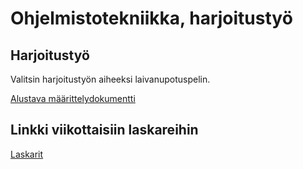 # Ohjelmistotekniikka, harjoitustyö

## Harjoitustyö

Valitsin harjoitustyön aiheeksi laivanupotuspelin.

[Alustava määrittelydokumentti](https://github.com/BlueShiftButterfly/Ohjelmistotekniikka/tree/main/dokumentaatio/vaatimusmaarittely)

## Linkki viikottaisiin laskareihin

[Laskarit](https://github.com/BlueShiftButterfly/Ohjelmistotekniikka/tree/main/laskarit)

